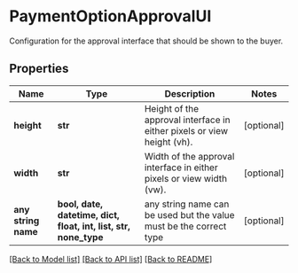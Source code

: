 # PaymentOptionApprovalUI

Configuration for the approval interface that should be shown to the buyer.

## Properties
Name | Type | Description | Notes
------------ | ------------- | ------------- | -------------
**height** | **str** | Height of the approval interface in either pixels or view height (vh). | [optional] 
**width** | **str** | Width of the approval interface in either pixels or view width (vw). | [optional] 
**any string name** | **bool, date, datetime, dict, float, int, list, str, none_type** | any string name can be used but the value must be the correct type | [optional]

[[Back to Model list]](../README.md#documentation-for-models) [[Back to API list]](../README.md#documentation-for-api-endpoints) [[Back to README]](../README.md)


